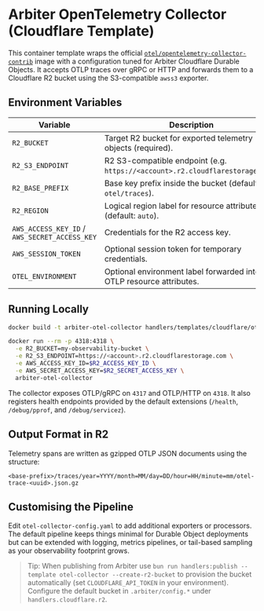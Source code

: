 # Arbiter OpenTelemetry Collector (Cloudflare Template)

This container template wraps the official
[`otel/opentelemetry-collector-contrib`](https://hub.docker.com/r/otel/opentelemetry-collector-contrib)
image with a configuration tuned for Arbiter Cloudflare Durable Objects. It
accepts OTLP traces over gRPC or HTTP and forwards them to a Cloudflare R2
bucket using the S3-compatible `awss3` exporter.

## Environment Variables

| Variable                                      | Description                                                                    |
| --------------------------------------------- | ------------------------------------------------------------------------------ |
| `R2_BUCKET`                                   | Target R2 bucket for exported telemetry objects (required).                    |
| `R2_S3_ENDPOINT`                              | R2 S3-compatible endpoint (e.g. `https://<account>.r2.cloudflarestorage.com`). |
| `R2_BASE_PREFIX`                              | Base key prefix inside the bucket (default: `otel/traces`).                    |
| `R2_REGION`                                   | Logical region label for resource attributes (default: `auto`).                |
| `AWS_ACCESS_KEY_ID` / `AWS_SECRET_ACCESS_KEY` | Credentials for the R2 access key.                                             |
| `AWS_SESSION_TOKEN`                           | Optional session token for temporary credentials.                              |
| `OTEL_ENVIRONMENT`                            | Optional environment label forwarded into OTLP resource attributes.            |

## Running Locally

```bash
docker build -t arbiter-otel-collector handlers/templates/cloudflare/otel-collector-container

docker run --rm -p 4318:4318 \
  -e R2_BUCKET=my-observability-bucket \
  -e R2_S3_ENDPOINT=https://<account>.r2.cloudflarestorage.com \
  -e AWS_ACCESS_KEY_ID=$R2_ACCESS_KEY_ID \
  -e AWS_SECRET_ACCESS_KEY=$R2_SECRET_ACCESS_KEY \
  arbiter-otel-collector
```

The collector exposes OTLP/gRPC on `4317` and OTLP/HTTP on `4318`. It also
registers health endpoints provided by the default extensions (`/health`,
`/debug/pprof`, and `/debug/servicez`).

## Output Format in R2

Telemetry spans are written as gzipped OTLP JSON documents using the structure:

```
<base-prefix>/traces/year=YYYY/month=MM/day=DD/hour=HH/minute=mm/otel-trace-<uuid>.json.gz
```

## Customising the Pipeline

Edit `otel-collector-config.yaml` to add additional exporters or processors. The
default pipeline keeps things minimal for Durable Object deployments but can be
extended with logging, metrics pipelines, or tail-based sampling as your
observability footprint grows.

> Tip: When publishing from Arbiter use
> `bun run handlers:publish --template otel-collector --create-r2-bucket` to
> provision the bucket automatically (set `CLOUDFLARE_API_TOKEN` in your
> environment). Configure the default bucket in `.arbiter/config.*` under
> `handlers.cloudflare.r2`.
